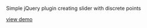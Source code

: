 Simple jQuery plugin creating slider with discrete points

[view demo](https://rawgithub.com/slopen/jq-discrete-slider/master/index.html)